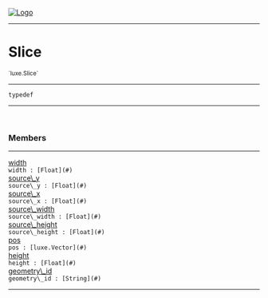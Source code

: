 
[![Logo](../../images/logo.png)](../../api/index.html)

---



<h1>Slice</h1>
<small>`luxe.Slice`</small>



---

`typedef`


---


&nbsp;
&nbsp;







<h3>Members</h3> <hr/><span class="member apipage">
                <a name="width"><a class="lift" href="#width">width</a></a><div class="clear"></div>
                <code class="signature apipage">width : [Float](#)</code><br/></span>
            <span class="small_desc_flat"></span><span class="member apipage">
                <a name="source_y"><a class="lift" href="#source_y">source\_y</a></a><div class="clear"></div>
                <code class="signature apipage">source\_y : [Float](#)</code><br/></span>
            <span class="small_desc_flat"></span><span class="member apipage">
                <a name="source_x"><a class="lift" href="#source_x">source\_x</a></a><div class="clear"></div>
                <code class="signature apipage">source\_x : [Float](#)</code><br/></span>
            <span class="small_desc_flat"></span><span class="member apipage">
                <a name="source_width"><a class="lift" href="#source_width">source\_width</a></a><div class="clear"></div>
                <code class="signature apipage">source\_width : [Float](#)</code><br/></span>
            <span class="small_desc_flat"></span><span class="member apipage">
                <a name="source_height"><a class="lift" href="#source_height">source\_height</a></a><div class="clear"></div>
                <code class="signature apipage">source\_height : [Float](#)</code><br/></span>
            <span class="small_desc_flat"></span><span class="member apipage">
                <a name="pos"><a class="lift" href="#pos">pos</a></a><div class="clear"></div>
                <code class="signature apipage">pos : [luxe.Vector](#)</code><br/></span>
            <span class="small_desc_flat"></span><span class="member apipage">
                <a name="height"><a class="lift" href="#height">height</a></a><div class="clear"></div>
                <code class="signature apipage">height : [Float](#)</code><br/></span>
            <span class="small_desc_flat"></span><span class="member apipage">
                <a name="geometry_id"><a class="lift" href="#geometry_id">geometry\_id</a></a><div class="clear"></div>
                <code class="signature apipage">geometry\_id : [String](#)</code><br/></span>
            <span class="small_desc_flat"></span>








---

&nbsp;
&nbsp;
&nbsp;
&nbsp;